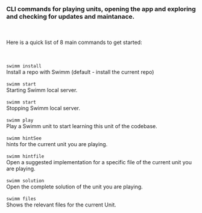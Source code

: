 ### CLI commands for playing units, opening the app and exploring and checking for updates and maintanace.  

</br>
</br>
Here is a quick list of 8 main commands to get started:
 </br></br></br>
 
`swimm install`  </br> Install a repo with Swimm (default - install the current repo) </br></br>
`swimm start` </br>  Starting Swimm local server. </br></br>
`swimm start` </br>  Stopping Swimm local server. </br></br>
`swimm play`</br>  Play a Swimm unit to start learning this unit of the codebase.</br></br>
`swimm hintSee` </br>  hints for the current unit you are playing. </br></br>
`swimm hintfile` </br>  Open a suggested implementation for a specific file of the current unit you are playing.</br></br>
`swimm solution` </br> Open the complete solution of the unit you are playing. </br></br>
`swimm files` </br> Shows the relevant files for the current Unit. </br></br> 

